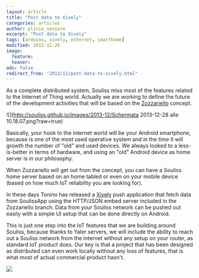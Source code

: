 ```yaml
---
layout: article
title: "Post data to Xively"
categories: articles
author: plinio_seniore
excerpt: "Post data to Xively"
tags: [arduino, xively, ethernet, smarthome]
modified: 2013-12-28
image:
  feature: 
  teaser: 
ads: false  
redirect_from: "2013/12/post-data-to-xively.html"
---
```


As a complete distributed system, Souliss miss most of the features related to the Internet of Thing world. 
Actually we are working to define the future of the development activities that will be based on the [Zozzariello](http://souliss.github.io/2013/09/souliss-webserver-codename-zozzariello.html) concept.

![](http://souliss.github.io/images/2013-12/Schermata 2013-12-28 alle 10.18.07.png?raw=true)

Basically, your hook to the internet world will be your Android smartphone, because is one of the most used operative system and in the time it will growth the number of "old" and used devices.
We always looked to a less-is-better in terms of hardware, and using an "old" Android device as home server is in our philosophy.

When Zozzariello will get out from the concept, you can have a Souliss home server based on an home tabled or even on your mobile device (based on how much IoT reliability you are looking for).

In these days Tonino has released a [Xively](https://xively.com/dev/docs/api/) push application that fetch data from SoulissApp using the HTTP/JSON embed server included in the Zozzariello branch. Data from your Souliss network can be pushed out easily with a simple UI setup that can be done directly on Android.

This is just one step into the IoT features that we are building around Souliss, because thanks to Yaler servers, we will include the ability to reach out a Souliss network from the internet without any setup on your router, as standard IoT product does.
Our key is that a project that has been designed as distributed can even work locally without any loss of features, that is what most of actual commercial product hasn't.

![](http://souliss.github.io/images/2013-12/Screenshot_2013-12-27-15-42-10.png?raw=true)